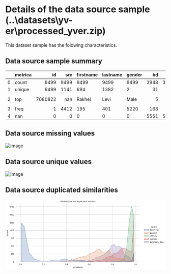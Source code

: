 # Details of the data source sample (..\datasets\yv-er\processed_yver.zip)


This dataset sample has the folowing characteristics.

## Data source sample summary

|    | metrica   |      id |   src | firstname   | lastname   | gender   |   bd |   bm |   by | city   | county   | region             | country   |   prof |
|---:|:----------|--------:|------:|:------------|:-----------|:---------|-----:|-----:|-----:|:-------|:---------|:-------------------|:----------|-------:|
|  0 | count     |    9499 |  9499 | 9499        | 9499       | 9499     | 3948 | 3979 | 6316 | 9499   | 9499     | 9499               | 9499      |   9499 |
|  1 | unique    |    9499 |  1141 | 694         | 1382       | 2        |   31 |   12 |   97 | 192    | 71       | 18                 | 2         |    355 |
|  2 | top       | 7080822 |   nan | Rakhel      | Levi       | Male     |    5 |    8 | 1900 | Roma   | Roma     | Dodecanese Islands | Italy     |    nan |
|  3 | freq      |       1 |  4412 | 195         | 401        | 5220     |  168 |  376 |  143 | 2620   | 3850     | 3150               | 9498      |   7040 |
|  4 | nan       |       0 |     0 | 0           | 0          | 0        | 5551 | 5520 | 3183 | 0      | 0        | 0                  | 0         |      0 |

## Data source missing values

![image](https://github.com/thiagonobrega/ds_utils/blob/master/datasets/yv-er/stats/yv-er_missing.png "Sim")

## Data source unique values

![image](https://github.com/thiagonobrega/ds_utils/blob/master/datasets/yv-er/stats/yv-er_unique.png "Sim")

## Data source duplicated similarities

![image](https://github.com/thiagonobrega/ds_utils/blob/master/datasets/yv-er/stats/yv-er_gsim.png "Sim")


